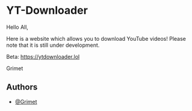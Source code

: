 
# YT-Downloader
Hello All,

Here is a website which allows you to download YouTube videos! Please note that it is still under development.

Beta: https://ytdownloader.lol

Grimet
## Authors

- [@Grimet](https://www.github.com/Grimet14)

